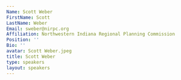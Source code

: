 ```yaml
---
Name: Scott Weber
FirstName: Scott
LastName: Weber
Email: sweber@nirpc.org
Affiliation: Northwestern Indiana Regional Planning Commission
Position: ''
Bio: ''
avatar: Scott Weber.jpeg
title: Scott Weber
type: speakers
layout: speakers
---
```

